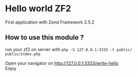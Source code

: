 <h1> Hello world ZF2 </h1>
First application with Zend Framework 2.5.2 <br/>

<h2>How to use this module ? </h2>
run your zf2 on server with <code>php -S 127.0.0.1:3333 -t public/ public/index.php </code><br/>

Open your navigator on http://127.0.0.1:3333/write-hello<br/>
Enjoy


